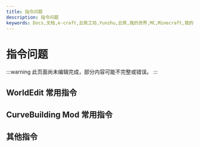 ```yaml
---
title: 指令问题
description: 指令问题
keywords: Docs,文档,e-craft,云筑工坊,Yunzhu,云筑,我的世界,MC,Minecraft,我的世界服务器,服务器,云筑工坊服务器,云筑工坊服务器文档,云筑工坊文档中心
---
```


# 指令问题
:::warning
此页面尚未编辑完成，部分内容可能不完整或错误。
:::

## WorldEdit 常用指令

## CurveBuilding Mod 常用指令

## 其他指令